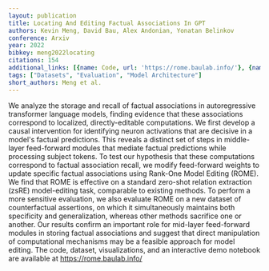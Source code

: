 ```yaml
---
layout: publication
title: Locating And Editing Factual Associations In GPT
authors: Kevin Meng, David Bau, Alex Andonian, Yonatan Belinkov
conference: Arxiv
year: 2022
bibkey: meng2022locating
citations: 154
additional_links: [{name: Code, url: 'https://rome.baulab.info/'}, {name: Paper, url: 'https://arxiv.org/abs/2202.05262'}]
tags: ["Datasets", "Evaluation", "Model Architecture"]
short_authors: Meng et al.
---
```

We analyze the storage and recall of factual associations in autoregressive
transformer language models, finding evidence that these associations
correspond to localized, directly-editable computations. We first develop a
causal intervention for identifying neuron activations that are decisive in a
model's factual predictions. This reveals a distinct set of steps in
middle-layer feed-forward modules that mediate factual predictions while
processing subject tokens. To test our hypothesis that these computations
correspond to factual association recall, we modify feed-forward weights to
update specific factual associations using Rank-One Model Editing (ROME). We
find that ROME is effective on a standard zero-shot relation extraction (zsRE)
model-editing task, comparable to existing methods. To perform a more sensitive
evaluation, we also evaluate ROME on a new dataset of counterfactual
assertions, on which it simultaneously maintains both specificity and
generalization, whereas other methods sacrifice one or another. Our results
confirm an important role for mid-layer feed-forward modules in storing factual
associations and suggest that direct manipulation of computational mechanisms
may be a feasible approach for model editing. The code, dataset,
visualizations, and an interactive demo notebook are available at
https://rome.baulab.info/